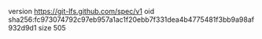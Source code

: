 version https://git-lfs.github.com/spec/v1
oid sha256:fc973074792c97eb957a1ac1f20ebb7f331dea4b4775481f3bb9a98af932d9d1
size 505
